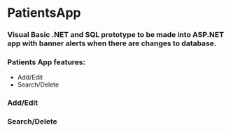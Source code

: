 # PatientsApp

### Visual Basic .NET and SQL prototype to be made into ASP.NET app with banner alerts when there are changes to database.

### Patients App features:
* Add/Edit
* Search/Delete

### Add/Edit


### Search/Delete
